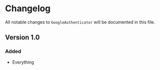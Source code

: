 # Changelog

All notable changes to `GoogleAuthenticator` will be documented in this file.

## Version 1.0

### Added
- Everything
